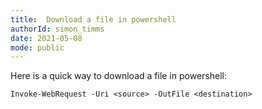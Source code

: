 ```yaml
---
title:  Download a file in powershell
authorId: simon_timms
date: 2021-05-08
mode: public
---
```




Here is a quick way to download a file in powershell:

```
Invoke-WebRequest -Uri <source> -OutFile <destination>
```